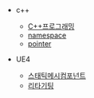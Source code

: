
- c++
    - [C++프로그래밍](./C++/C++programming.md)
    - [namespace](./C++/NameSpace.md)
    - [pointer](./C++/Pointer.md)


- UE4
    - [스태틱메시컴포넌트](./UE4/StaticMeshComponent.md)
    - [리타기팅](./UE4/Retargeting.md)
